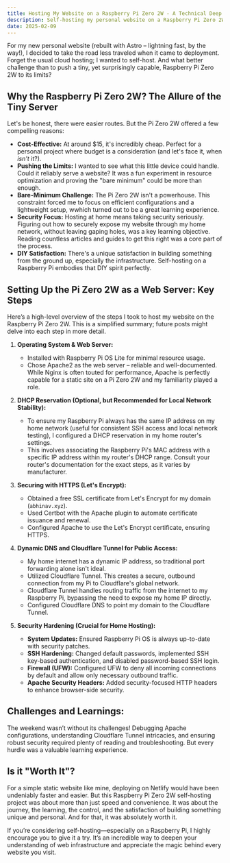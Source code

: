 ```yaml
---
title: Hosting My Website on a Raspberry Pi Zero 2W - A Technical Deep Dive
description: Self-hosting my personal website on a Raspberry Pi Zero 2W—an experiment in minimalism, security, and DIY satisfaction.
date: 2025-02-09
---
```


For my new personal website (rebuilt with Astro – lightning fast, by the way!), I decided to take the road less traveled when it came to deployment. Forget the usual cloud hosting; I wanted to self-host.  And what better challenge than to push a tiny, yet surprisingly capable, Raspberry Pi Zero 2W to its limits?

## **Why the Raspberry Pi Zero 2W? The Allure of the Tiny Server**

Let's be honest, there were easier routes. But the Pi Zero 2W offered a few compelling reasons:

*   **Cost-Effective:**  At around $15, it's incredibly cheap. Perfect for a personal project where budget is a consideration (and let's face it, when *isn't* it?).
*   **Pushing the Limits:** I wanted to see what this little device could handle. Could it reliably serve a website?  It was a fun experiment in resource optimization and proving the "bare minimum" could be more than enough.
*   **Bare-Minimum Challenge:** The Pi Zero 2W isn't a powerhouse.  This constraint forced me to focus on efficient configurations and a lightweight setup, wwhich turned out to be a great learning experience.
*   **Security Focus:** Hosting at home means taking security seriously.  Figuring out how to securely expose my website through my home network, without leaving gaping holes, was a key learning objective.  Reading countless articles and guides to get this right was a core part of the process.
*   **DIY Satisfaction:**  There's a unique satisfaction in building something from the ground up, especially the infrastructure. Self-hosting on a Raspberry Pi embodies that DIY spirit perfectly.

## **Setting Up the Pi Zero 2W as a Web Server: Key Steps**

Here’s a high-level overview of the steps I took to host my website on the Raspberry Pi Zero 2W.  This is a simplified summary; future posts might delve into each step in more detail.

1.  **Operating System & Web Server:**
    *   Installed with Raspberry Pi OS Lite for minimal resource usage.
    *   Chose Apache2 as the web server – reliable and well-documented.  While Nginx is often touted for performance, Apache is perfectly capable for a static site on a Pi Zero 2W and my familiarity played a role.

2.  **DHCP Reservation (Optional, but Recommended for Local Network Stability):**
    *   To ensure my Raspberry Pi always has the same IP address on my home network (useful for consistent SSH access and local network testing), I configured a DHCP reservation in my home router's settings.
    *   This involves associating the Raspberry Pi's MAC address with a specific IP address within my router's DHCP range. Consult your router's documentation for the exact steps, as it varies by manufacturer.

3.  **Securing with HTTPS (Let's Encrypt):**
    *   Obtained a free SSL certificate from Let's Encrypt for my domain (`abhinav.xyz`).
    *   Used Certbot with the Apache plugin to automate certificate issuance and renewal.
    *   Configured Apache to use the Let's Encrypt certificate, ensuring HTTPS.

4.  **Dynamic DNS and Cloudflare Tunnel for Public Access:**
    *   My home internet has a dynamic IP address, so traditional port forwarding alone isn't ideal.
    *   Utilized Cloudflare Tunnel. This creates a secure, outbound connection from my Pi to Cloudflare's global network.
    *   Cloudflare Tunnel handles routing traffic from the internet to my Raspberry Pi, bypassing the need to expose my home IP directly.
    *   Configured Cloudflare DNS to point my domain to the Cloudflare Tunnel.

5.  **Security Hardening (Crucial for Home Hosting):**
    *   **System Updates:**  Ensured Raspberry Pi OS is always up-to-date with security patches.
    *   **SSH Hardening:** Changed default passwords, implemented SSH key-based authentication, and disabled password-based SSH login.
    *   **Firewall (UFW):** Configured UFW to deny all incoming connections by default and allow only necessary outbound traffic.
    *   **Apache Security Headers:**  Added security-focused HTTP headers to enhance browser-side security.

## **Challenges and Learnings:**

The weekend wasn’t without its challenges! Debugging Apache configurations, understanding Cloudflare Tunnel intricacies, and ensuring robust security required plenty of reading and troubleshooting. But every hurdle was a valuable learning experience.

## **Is it "Worth It"?**

For a simple static website like mine, deploying on Netlify would have been undeniably faster and easier. But this Raspberry Pi Zero 2W self-hosting project was about more than just speed and convenience. It was about the journey, the learning, the control, and the satisfaction of building something unique and personal. And for that, it was absolutely worth it.

If you’re considering self-hosting—especially on a Raspberry Pi, I highly encourage you to give it a try. It’s an incredible way to deepen your understanding of web infrastructure and appreciate the magic behind every website you visit.
